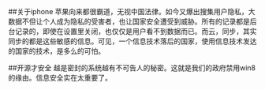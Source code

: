 ##关于iphone
苹果向来都很霸道，无视中国法律。如今又爆出搜集用户隐私，大数据不但让个人成为隐私的受害者，也让国家安全遭受到威胁。所有的记录都是后台记录的，即使在设置里关闭，也仅仅是用户看不到数据而已。而云，同步，其实同步的都是这些敏感的信息。可见，一个信息技术落后的国家，使用信息技术发达的国家的技术，是多么的可怕。

##开源才安全
越是密封的系统越有不可告人的秘密。这就是我们的政府禁用win8的缘由。信息安全实在太重要了。
